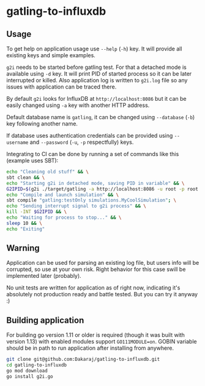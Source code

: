 # gatling-to-influxdb

## Usage

To get help on application usage use `--help` (`-h`) key. It will provide all existing keys and simple examples.

`g2i` needs to be started before gatling test. For that a detached mode is available using `-d` key. It will print PID of started process so it can be later interrupted or killed. Also application log is written to `g2i.log` file so any issues with application can be traced there.

By default `g2i` looks for InfluxDB at `http://localhost:8086` but it can be easily changed using `-a` key with another HTTP address.

Default database name is `gatling`, it can be changed using `--database` (`-b`) key following another name.

If database uses authentication credentials can be provided using `--username` and `--password` (`-u`, `-p` respectfully) keys.

Integrating to CI can be done by running a set of commands like this (example uses SBT):

```bash
echo "Cleaning old stuff" && \
sbt clean && \
echo "Starting g2i in detached mode, saving PID in variable" && \
G2IPID=$(g2i ./target/gatling -a http://localhost:8086 -u root -p root -b gatling -t "MyUniqueTestId" -d | awk '{print $2}') && \
echo "Compile and launch simulation" && \
sbt compile "gatling:testOnly simulations.MyCoolSimulation"; \
echo "Sending interrupt signal to g2i process" && \
kill -INT $G2IPID && \
echo "Waiting for process to stop..." && \
sleep 10 && \
echo "Exiting"
```

## Warning

Application can be used for parsing an existing log file, but users info will be corrupted, so use at your own risk. Right behavior for this case swill be implemented later (probably).

No unit tests are written for application as of right now, indicating it's absolutely not production ready and battle tested. But you can try it anyway :)

## Building application

For building go version 1.11 or older is required (though it was built with version 1.13) with enabled modules support `GO111MODULE=on`. GOBIN variable should be in path to run application after installing from anywhere.

```bash
git clone git@github.com:Dakaraj/gatling-to-influxdb.git
cd gatling-to-influxdb
go mod download
go install g2i.go
```
